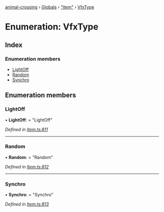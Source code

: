 [animal-crossing](../README.md) › [Globals](../globals.md) › ["Item"](../modules/_item_.md) › [VfxType](_item_.vfxtype.md)

# Enumeration: VfxType

## Index

### Enumeration members

* [LightOff](_item_.vfxtype.md#lightoff)
* [Random](_item_.vfxtype.md#random)
* [Synchro](_item_.vfxtype.md#synchro)

## Enumeration members

###  LightOff

• **LightOff**: = "LightOff"

*Defined in [Item.ts:811](https://github.com/Norviah/animal-crossing/blob/0da76a6/module/types/Item.ts#L811)*

___

###  Random

• **Random**: = "Random"

*Defined in [Item.ts:812](https://github.com/Norviah/animal-crossing/blob/0da76a6/module/types/Item.ts#L812)*

___

###  Synchro

• **Synchro**: = "Synchro"

*Defined in [Item.ts:813](https://github.com/Norviah/animal-crossing/blob/0da76a6/module/types/Item.ts#L813)*
